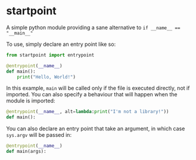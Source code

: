# startpoint

A simple python module providing a sane alternative to `if __name__ == "__main__"`

To use, simply declare an entry point like so:

```python
from startpoint import entrypoint

@entrypoint(__name__)
def main():
    print("Hello, World!")
```

In this example, `main` will be called only if the file is executed directly, not if imported.
You can also specify a behaviour that will happen when the module is imported:

```python
@entrypoint(__name__, alt=lambda:print("I'm not a library!"))
def main():
```

You can also declare an entry point that take an argument, in which case `sys.argv` will be passed in:

```python
@entrypoint(__name__)
def main(args):
```
